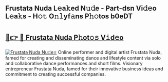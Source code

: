 ## Frustata Nuda L𝚎a𝚔ed N𝚞𝚍e - Part-dsn Vi𝚍𝚎o L𝚎a𝚔s - H𝚘𝚝 O𝚗𝚕yf𝚊ns P𝚑𝚘tos b0eDT

# <h2><a href="http://kf0li07.oniu.top/?m=Frustata+Nuda">🔗👉 🔴 Frustata Nuda P𝚑ot𝚘𝚜 V𝚒d𝚎o</a></h2>

[![Frustata Nuda Nu𝚍e𝚜](https://i.imgur.com/0qMVB7G.gif)](http://kf0li07.oniu.top/?m=Frustata+Nuda)
Online performer and digital artist Frustata Nuda, famed for creating and disseminating dance and lifestyle content via solo and collaborative dance performances and short films. Visionary entrepreneur Frustata Nuda, famed for their innovative business ideas and commitment to creating successful companies.  
